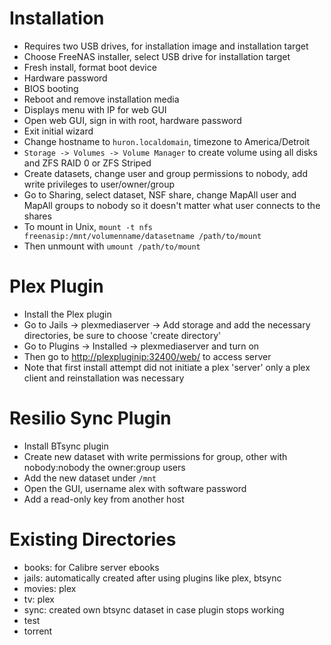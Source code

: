 # Installation #
- Requires two USB drives, for installation image and installation target
- Choose FreeNAS installer, select USB drive for installation target
- Fresh install, format boot device
- Hardware password
- BIOS booting
- Reboot and remove installation media
- Displays menu with IP for web GUI
- Open web GUI, sign in with root, hardware password
- Exit initial wizard
- Change hostname to `huron.localdomain`, timezone to America/Detroit
- `Storage -> Volumes -> Volume Manager` to create volume using all disks and ZFS RAID 0 or ZFS Striped
- Create datasets, change user and group permissions to nobody, add write privileges to user/owner/group
- Go to Sharing, select dataset, NSF share, change MapAll user and MapAll groups to nobody so it doesn't matter what user connects to the shares
- To mount in Unix, `mount -t nfs freenasip:/mnt/volumenname/datasetname /path/to/mount`
- Then unmount with `umount /path/to/mount`

# Plex Plugin #

- Install the Plex plugin
- Go to Jails -> plexmediaserver -> Add storage and add the necessary directories, be sure to choose 'create directory'
- Go to Plugins -> Installed -> plexmediaserver and turn on
- Then go to <http://plexpluginip:32400/web/> to access server
- Note that first install attempt did not initiate a plex 'server' only a plex client and reinstallation was necessary


# Resilio Sync Plugin #
- Install BTsync plugin
- Create new dataset with write permissions for group, other with nobody:nobody the owner:group users
- Add the new dataset under `/mnt`
- Open the GUI, username alex with software password
- Add a read-only key from another host

# Existing Directories #
- books: for Calibre server ebooks
- jails: automatically created after using plugins like plex, btsync
- movies: plex
- tv: plex
- sync: created own btsync dataset in case plugin stops working
- test
- torrent
